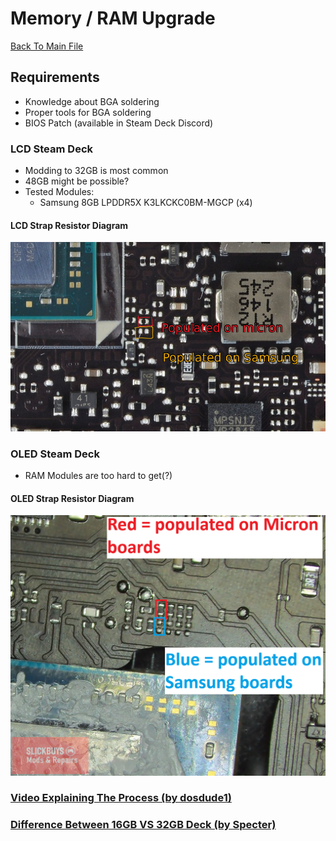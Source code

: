 # Memory / RAM Upgrade
[Back To Main File](../README.md)

## Requirements
- Knowledge about BGA soldering
- Proper tools for BGA soldering
- BIOS Patch (available in Steam Deck Discord)

### LCD Steam Deck
- Modding to 32GB is most common
- 48GB might be possible?
- Tested Modules:
    - Samsung 8GB LPDDR5X K3LKCKC0BM-MGCP (x4)

#### LCD Strap Resistor Diagram
![LCD Strap Resistor Diagram](../Images/LCD/Balika011_LCD_Strap_Resistors_Diagram.png)

### OLED Steam Deck
- RAM Modules are too hard to get(?)

#### OLED Strap Resistor Diagram
![OLED Strap Resistor Diagram](../Images/OLED/Slickbuys_OLED_Strap_Resistors_Diagram.png)

### [Video Explaining The Process (by dosdude1)](https://www.youtube.com/watch?v=nmobr6YEhWE)

### [Difference Between 16GB VS 32GB Deck (by Specter)](https://www.youtube.com/watch?v=yr_xtTxmBdo)